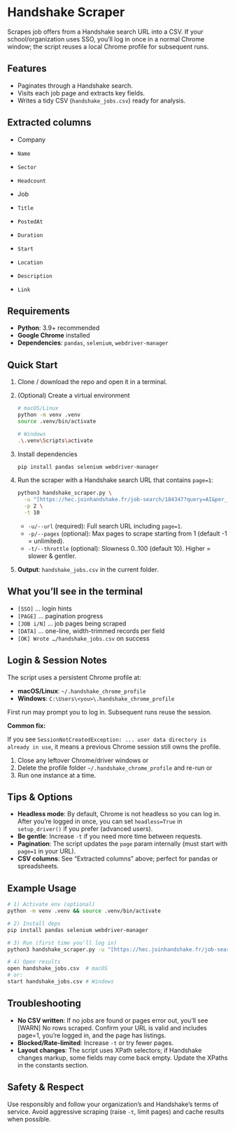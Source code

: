 # Handshake Scraper

Scrapes job offers from a Handshake search URL into a CSV. If your school/organization uses SSO, you’ll log in once in a normal Chrome window; the script reuses a local Chrome profile for subsequent runs.

## Features

* Paginates through a Handshake search.
* Visits each job page and extracts key fields.
* Writes a tidy CSV (`handshake_jobs.csv`) ready for analysis.

## Extracted columns

* Company
*     Name
*     Sector
*     Headcount
* Job
*     Title
*     PostedAt
*     Duration
*     Start
*     Location
*     Description
*     Link

## Requirements

* **Python**: 3.9+ recommended
* **Google Chrome** installed
* **Dependencies**: `pandas`, `selenium`, `webdriver-manager`

## Quick Start

1.  Clone / download the repo and open it in a terminal.
2.  (Optional) Create a virtual environment
    ```bash
    # macOS/Linux
    python -m venv .venv
    source .venv/bin/activate
    
    # Windows
    .\.venv\Scripts\activate
    ```
3.  Install dependencies
    ```bash
    pip install pandas selenium webdriver-manager
    ```
4.  Run the scraper with a Handshake search URL that contains `page=1`:
    ```bash
    python3 handshake_scraper.py \
      -u "[https://hec.joinhandshake.fr/job-search/184347?query=AI&per_page=25&jobType=10&jobType=18&jobType=22&sort=relevance&page=1](https://hec.joinhandshake.fr/job-search/184347?query=AI&per_page=25&jobType=10&jobType=18&jobType=22&sort=relevance&page=1)" \
      -p 2 \
      -t 10
    ```
    * `-u/--url` (required): Full search URL including `page=1`.
    * `-p/--pages` (optional): Max pages to scrape starting from 1 (default -1 = unlimited).
    * `-t/--throttle` (optional): Slowness 0..100 (default 10). Higher = slower & gentler.

5.  **Output**: `handshake_jobs.csv` in the current folder.

## What you’ll see in the terminal

* `[SSO]` … login hints
* `[PAGE]` … pagination progress
* `[JOB i/N]` … job pages being scraped
* `[DATA]` … one-line, width-trimmed records per field
* `[OK] Wrote …/handshake_jobs.csv` on success

## Login & Session Notes

The script uses a persistent Chrome profile at:

* **macOS/Linux**: `~/.handshake_chrome_profile`
* **Windows**: `C:\Users\<you>\.handshake_chrome_profile`

First run may prompt you to log in. Subsequent runs reuse the session.

**Common fix:**

If you see `SessionNotCreatedException: ... user data directory is already in use`, it means a previous Chrome session still owns the profile.

1.  Close any leftover Chrome/driver windows or
2.  Delete the profile folder `~/.handshake_chrome_profile` and re-run or
3.  Run one instance at a time.

## Tips & Options

* **Headless mode**: By default, Chrome is not headless so you can log in. After you’re logged in once, you can set `headless=True` in `setup_driver()` if you prefer (advanced users).
* **Be gentle**: Increase `-t` if you need more time between requests.
* **Pagination**: The script updates the `page` param internally (must start with `page=1` in your URL).
* **CSV columns**: See “Extracted columns” above; perfect for pandas or spreadsheets.

## Example Usage

```bash
# 1) Activate env (optional)
python -m venv .venv && source .venv/bin/activate

# 2) Install deps
pip install pandas selenium webdriver-manager

# 3) Run (first time you'll log in)
python3 handshake_scraper.py -u "[https://hec.joinhandshake.fr/job-search/184347?query=AI&per_page=25&sort=relevance&page=1](https://hec.joinhandshake.fr/job-search/184347?query=AI&per_page=25&sort=relevance&page=1)" -p 1 -t 12

# 4) Open results
open handshake_jobs.csv  # macOS
# or:
start handshake_jobs.csv # Windows
```

## Troubleshooting

* **No CSV written**: If no jobs are found or pages error out, you’ll see [WARN] No rows scraped. Confirm your URL is valid and includes page=1, you’re logged in, and the page has listings.
* **Blocked/Rate-limited**: Increase `-t` or try fewer pages.
* **Layout changes**: The script uses XPath selectors; if Handshake changes markup, some fields may come back empty. Update the XPaths in the constants section.

## Safety & Respect

Use responsibly and follow your organization’s and Handshake’s terms of service. Avoid aggressive scraping (raise `-t`, limit pages) and cache results when possible.
